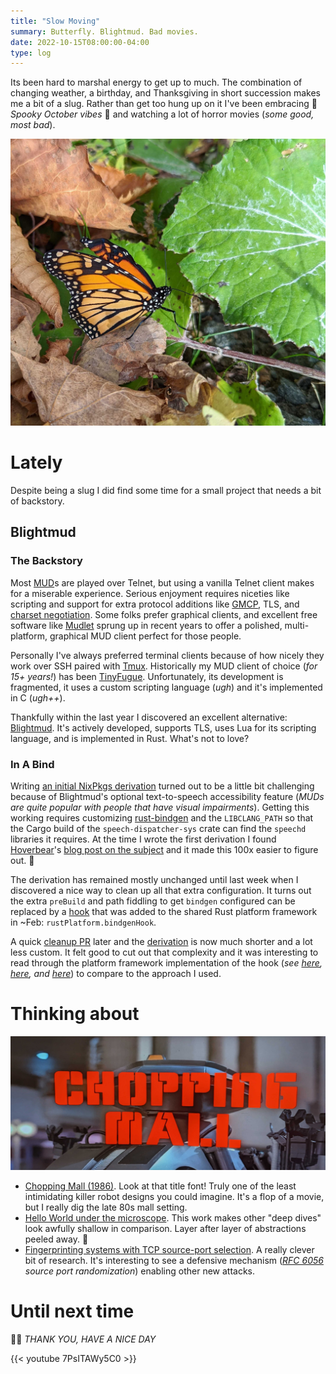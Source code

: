 ```yaml
---
title: "Slow Moving"
summary: Butterfly. Blightmud. Bad movies.
date: 2022-10-15T08:00:00-04:00
type: log
---
```


Its been hard to marshal energy to get up to much. The combination of changing
weather, a birthday, and Thanksgiving in short succession makes me a bit of
a slug. Rather than get too hung up on it I've been embracing :jack_o_lantern:
_Spooky October vibes_ :jack_o_lantern: and watching a lot of horror movies
(_some good, most bad_). 

![Monarch](./monarch.jpg)

# Lately

Despite being a slug I did find some time for a small project that needs a bit
of backstory.

## Blightmud

### The Backstory

Most [MUD]s are played over Telnet, but using a vanilla Telnet client makes for
a miserable experience. Serious enjoyment requires niceties like scripting and
support for extra protocol additions like [GMCP], TLS, and [charset
negotiation]. Some folks prefer graphical clients, and excellent free software
like [Mudlet] sprung up in recent years to offer a polished, multi-platform,
graphical MUD client perfect for those people.

Personally I've always preferred terminal clients because of how nicely they
work over SSH paired with [Tmux]. Historically my MUD client of choice (_for 15+
years!_) has been [TinyFugue]. Unfortunately, its development is fragmented, it
uses a custom scripting language (_ugh_) and it's implemented in C (_ugh++_).

Thankfully within the last year I discovered an excellent alternative:
[Blightmud]. It's actively developed, supports TLS, uses Lua for its
scripting language, and is implemented in Rust. What's not to love?

[MUD]: https://en.wikipedia.org/wiki/MUD
[GMCP]: https://nexus.ironrealms.com/GMCP
[charset negotiation]: https://www.rfc-editor.org/rfc/rfc2066
[Mudlet]: https://www.mudlet.org/

[Tmux]: https://github.com/tmux/tmux
[TinyFugue]: https://tinyfugue.sourceforge.net/

[Blightmud]: https://github.com/blightmud/blightmud

### In A Bind

Writing [an initial NixPkgs derivation][old-derivation] turned out to be
a little bit challenging because of Blightmud's optional text-to-speech
accessibility feature (_MUDs are quite popular with people that have visual
impairments_). Getting this working requires customizing [rust-bindgen]
and the `LIBCLANG_PATH` so that the Cargo build of the `speech-dispatcher-sys`
crate can find the `speechd` libraries it requires. At the time I wrote the
first derivation I found [Hoverbear]'s [blog post on the
subject][rust-bindgen-nix] and it made this 100x easier to figure out. :superhero:

The derivation has remained mostly unchanged until last week when I discovered
a nice way to clean up all that extra configuration. It turns out the extra
`preBuild` and path fiddling to get `bindgen` configured can be replaced by
a [hook][rust-hooks] that was added to the shared Rust platform framework in
~Feb: `rustPlatform.bindgenHook`.

A quick [cleanup PR] later and the [derivation][new-derivation] is now much
shorter and a lot less custom. It felt good to cut out that complexity and it
was interesting to read through the platform framework implementation of the
hook (_see [here][setup-hook], [here][hook-sh], and [here][wrapper-sh]_) to
compare to the approach I used.

[old-derivation]: https://github.com/NixOS/nixpkgs/commit/ae1bee344a09129db2c13d5564e632934b68cdaf
[rust-bindgen]: https://rust-lang.github.io/rust-bindgen/
[hoverbear]: https://twitter.com/a_hoverbear
[rust-bindgen-nix]: https://hoverbear.org/blog/rust-bindgen-in-nix/

[rust-hooks]: https://github.com/NixOS/nixpkgs/blob/master/doc/languages-frameworks/rust.section.md#hooks-hooks
[cleanup PR]: https://github.com/NixOS/nixpkgs/pull/194525
[new-derivation]: https://github.com/NixOS/nixpkgs/blob/deed43a7257ea861e00d627b98f0e62d2072d790/pkgs/games/blightmud/default.nix
[setup-hook]: https://github.com/NixOS/nixpkgs/blob/b784c5ae63dd288375af1b4d37b8a27dd8061887/pkgs/build-support/rust/hooks/default.nix#L94-L101
[hook-sh]: https://github.com/NixOS/nixpkgs/blob/b784c5ae63dd288375af1b4d37b8a27dd8061887/pkgs/build-support/rust/hooks/rust-bindgen-hook.sh
[wrapper-sh]: https://github.com/NixOS/nixpkgs/blob/8ff7b290e6dd47d7ed24c6d156ba60fc3c83f100/pkgs/development/tools/rust/bindgen/wrapper.sh

# Thinking about

![Chopping Mall](./choppingmall.jpg)

* [Chopping Mall (1986)][chopmall]. Look at that title font! Truly one of the
  least intimidating killer robot designs you could imagine. It's a flop of
  a movie, but I really dig the late 80s mall setting.
* [Hello World under the microscope][microscope]. This work makes other "deep
  dives" look awfully shallow in comparison. Layer after layer of abstractions
  peeled away. :microscope:
* [Fingerprinting systems with TCP source-port selection][fingerprinting].
  A really clever bit of research. It's interesting to see a defensive mechanism
  (_[RFC 6056] source port randomization_) enabling other new attacks.

[chopmall]: https://www.imdb.com/title/tt0090837/
[microscope]: https://asawicki.info/articles/Hello_world_under_the_microscope.php5
[fingerprinting]: https://lwn.net/SubscriberLink/910435/8edb2c6f835f960a/
[RFC 6056]: https://www.rfc-editor.org/rfc/rfc6056

# Until next time

:robot::speech_balloon: _THANK YOU, HAVE A NICE DAY_

{{< youtube 7PsITAWy5C0 >}}
